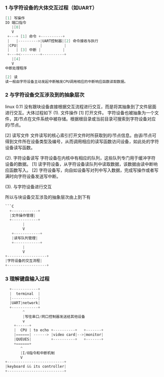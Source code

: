 ### 1 与字符设备的大体交互过程（如UART）
```C
[1] 写操作
IO 端口指令
   |[0]
   V
 +---+ [1] 命令 +----------+
 |   |--------->|UART控制器|[2] 命令接收与执行 
 |CPU|          |          |
 |   | [3] 中断 |          |
 +---+<---------+----------+
   |[4]
   V
中断处理程序

[2] 读
读一般由字符设备主动发起中断触发CPU调用相应的中断响应函数读取数据。
```

### 2 与字符设备交互涉及到的抽象层次
linux 0.11 没有跟块设备直接根据交互流程进行交互，而是将其抽象到了文件层面进行交互。大体过程如下
(1). 文件操作
[1] 打开文件。
字符设备也被抽象为一个文件，其i节点在文件系统中被存储。根据根目录或当前目录可搜索到字符设备对应的i节点。

[2] 读写文件
文件读写的核心索引打开文件时所获取到的i节点信息。由该i节点可得到文件所在设备类型及编号，从而调用相应的读写函数访问设备，如此处的字符设备读写函数。

(2). 字符设备读写
字符设备在内核中有相应的队列，这些队列专门用于缓冲字符设备的数据。
[1] 读字符设备，从字符设备读队列中读取数据，该数据由读中断响应函数写入。
[2] 字符设备写，向自如设备写对列中写入数据，完成写操作或者写满时向字符设备发送写中断。

(3). 与字符设备进行交互

所以与块设备交互涉及的抽象层次由上到下有
```C
```C
  +------------+
  |文件操作管理|
  +------------+
        |
        V
   +------------+
   |读写队列管理|
   +------------+
        |
        V
+------------------+
|字符设备的交互流程|
+------------------+
```

### 3 理解键盘输入过程
```C
  +------------+
  |  terminal  |
  |------------|
  |UART|network|
  +------------+
        ^
        |写往串口/网口控制器发送给其他设备
        v
    +------+
    |  CPU | to echo +----------+   +-------+
    |======| ------> |video card|-->|monitor|
    |QUEUES|         +----------+   +-------+
    +======+
       ^
       |I/O指令和中断机制
       V
+--------------------------+
|keyboard && its controller|
+--------------------------+
```